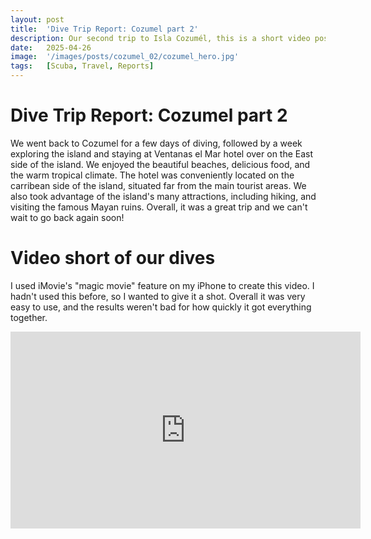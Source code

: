 ```yaml
---
layout: post
title:  'Dive Trip Report: Cozumel part 2'
description: Our second trip to Isla Cozumél, this is a short video post.
date:   2025-04-26
image:  '/images/posts/cozumel_02/cozumel_hero.jpg'
tags:   [Scuba, Travel, Reports]
---
```


# Dive Trip Report: Cozumel part 2

We went back to Cozumel for a few days of diving, followed by a week exploring the island and staying at Ventanas el Mar hotel over on the East side of the island. We enjoyed the beautiful beaches, delicious food, and the warm tropical climate. The hotel was conveniently located on the carribean side of the island, situated far from the main tourist areas. We also took advantage of the island's many attractions, including hiking, and visiting the famous Mayan ruins. Overall, it was a great trip and we can't wait to go back again soon!

# Video short of our dives

I used iMovie's "magic movie" feature on my iPhone to create this video. I hadn't used this before, so I wanted to give it a shot. Overall it was very easy to use, and the results weren't bad for how quickly it got everything together.

<iframe width="560" height="315" src="https://www.youtube-nocookie.com/embed/3ypJDZiav34?si=e6tkJLQMsnrmekUN" title="YouTube video player" frameborder="0" allow="accelerometer; autoplay; clipboard-write; encrypted-media; gyroscope; picture-in-picture; web-share" referrerpolicy="strict-origin-when-cross-origin" allowfullscreen></iframe>
